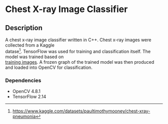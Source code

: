 # Chest X-ray Image Classifier

## Description

A chest x-ray image classifier written in C++. Chest x-ray images were collected from a Kaggle  
datase[^1].
TensorFlow was used for training and classification itself. The model was trained based on  
[training images](training/preprocessed_images). A frozen graph of the trained model was then
produced and loaded into OpenCV for classification.



### Dependencies

* OpenCV 4.8.1
* TensorFlow 2.14

[^1]: https://www.kaggle.com/datasets/paultimothymooney/chest-xray-pneumonia
